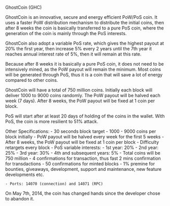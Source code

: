GhostCoin (GHC)

GhostCoin is an innovative, secure and energy efficient PoW/PoS coin. It uses a faster PoW distribution mechanism to distribute the initial coins, then after 8 weeks the coin is basically transferred to a pure PoS coin, where the generation of the coin is mainly through the PoS interests.

GhostCoin also adopt a variable PoS rate, which gives the highest payout at 20% the first year, then increase 5% every 2 years until the 7th year it reaches annual interest rate of 5%, then it will remain at this rate.

Because after 8 weeks it is basically a pure PoS coin, it does not need to be intensively mined, as the PoW payout will remain the minimum. Most coins will be generated through PoS, thus it is a coin that will save a lot of energy compared to other coins.

GhostCoin will have a total of 750 million coins. Initially each block will deliver 1000 to 9000 coins randomly. The PoW payout will be halved each week (7 days). After 8 weeks, the PoW payout will be fixed at 1 coin per block.

PoS will start after at least 20 days of holding of the coins in the wallet. With PoS, the coin is more resilient to 51% attack. 

Other Specifications:
	- 30 seconds block target
	- 1000 - 9000 coins per block initially
	- PoW payout will be halved every week for the first 5 weeks
	- After 8 weeks, the PoW payout will be fixed at 1 coin per block
	- Difficulty retargets every block 
	- PoS variable interests:
		- 1st year: 20%
		- 2nd year: 25%
		- 3rd year: 30%
		- 4th and subsequent years: 5%
	- Total coins will be 750 million
	- 4 confirmations for transaction, thus fast 2 mins confirmation for transdactions
	- 50 confirmations for minted blocks
	- 1% premine for bounties, giveaways, development, support and maintenance, new feature developments etc.

	- Ports: 14070 (connection) and 14071 (RPC)

On May 7th, 2014, the coin has changed hands since the developer chose to abandon it.
